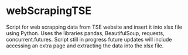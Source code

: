 # webScrapingTSE
Script for web scrapping data from TSE website and insert it into xlsx file using Python.
Uses the libraries pandas, BeautifulSoup, requests, concurrent.futures. 
Script still in progress future updates will include accessing an extra page and extracting the data into the xlsx file. 
